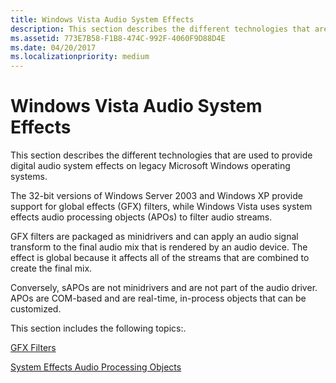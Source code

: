 ```yaml
---
title: Windows Vista Audio System Effects
description: This section describes the different technologies that are used to provide digital audio system effects on legacy Microsoft Windows operating systems.
ms.assetid: 773E7B58-F1B8-474C-992F-4060F9D88D4E
ms.date: 04/20/2017
ms.localizationpriority: medium
---
```


# Windows Vista Audio System Effects


This section describes the different technologies that are used to provide digital audio system effects on legacy Microsoft Windows operating systems.

The 32-bit versions of Windows Server 2003 and Windows XP provide support for global effects (GFX) filters, while Windows Vista uses system effects audio processing objects (APOs) to filter audio streams.

GFX filters are packaged as minidrivers and can apply an audio signal transform to the final audio mix that is rendered by an audio device. The effect is global because it affects all of the streams that are combined to create the final mix.

Conversely, sAPOs are not minidrivers and are not part of the audio driver. APOs are COM-based and are real-time, in-process objects that can be customized.

This section includes the following topics:.

[GFX Filters](gfx-filters.md)

[System Effects Audio Processing Objects](system-effects-audio-processing-objects.md)

 

 




